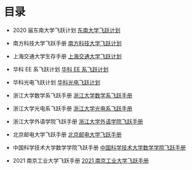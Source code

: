 # 目录

- 2020 届东南大学飞跃计划 [东南大学飞跃计划](https://www.yuque.com/2020seufly/guide)

- 南方科技大学飞跃手册 [南方科技大学飞跃计划](https://sustech-application.com/#/?id=%e5%8d%97%e6%96%b9%e7%a7%91%e6%8a%80%e5%a4%a7%e5%ad%a6%e9%a3%9e%e8%b7%83%e6%89%8b%e5%86%8c)

- 上海交通大学生存手册 [上海交通大学飞跃计划](https://survivesjtu.gitbook.io/survivesjtumanual/)

- 华科 EE 系飞跃计划 [华科 EE 系飞跃计划](https://hongyili.net/attaches/%E5%8D%8E%E4%B8%AD%E5%A4%A7%E7%94%B5%E6%B0%94%E9%A3%9E%E8%B7%83%E6%89%8B%E5%86%8C.pdf)

- 华科光电飞跃计划 [华科光电飞跃计划](https://hust-feiyue.github.io/2020_feiyue.pdf)

- 浙江大学数学系飞跃手册 [浙江大学数学系飞跃手册](http://www.math.zju.edu.cn/_upload/article/files/99/e1/32b8399349af89f05033bf19a32e/4fd486a5-8a4e-47f0-a9c1-9fdba8cae593.pdf)

- 浙江大学光电系飞跃手册 [浙江大学光电系飞跃手册](https://www.scribd.com/document/518260625/17%E7%BA%A7%E5%85%89%E7%94%B5%E9%A3%9E%E8%B7%83%E6%89%8B%E5%86%8C)

- 浙江大学外语学院飞跃手册 [浙江大学外语学院飞跃手册](http://www.sis.zju.edu.cn/_upload/article/files/d1/4f/4bdc41fb43c998f58d9ea03b77c5/1af0ee6f-ca7e-4a9f-b100-b3161378590c.pdf)

- 北京邮电大学飞跃手册 [北京邮电大学飞跃手册](https://github.com/luochang212/BUPT-ICS-Courseware/blob/master/Grade_3/%E5%A4%A7%E4%B8%89%EF%BC%88%E4%B8%8A%EF%BC%89/%E5%8C%97%E9%82%AE%E9%A3%9E%E8%B7%83%E6%89%8B%E5%86%8C.pdf)

- 中国科学技术大学数学学院飞跃手册 [中国科学技术大学数学学院飞跃手册](http://home.ustc.edu.cn/~hichychen/fly2020.html)

- 2021 南京工业大学飞跃手册 [2021 南京工业大学飞跃手册](https://github.com/yaoshun123/FLY_NJTech/raw/main/2021-%E5%8D%97%E4%BA%AC%E5%B7%A5%E4%B8%9A%E5%A4%A7%E5%AD%A6%E6%9C%AC%E7%A7%91%E7%94%9F%E9%A3%9E%E8%B7%83%E6%89%8B%E5%86%8C%EF%BC%88%E7%AC%AC%E4%B8%80%E7%89%88%EF%BC%89.pdf)
